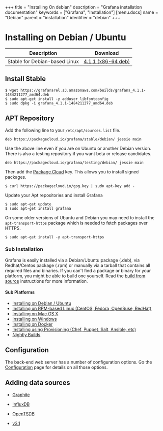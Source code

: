 +++
title = "Installing On debian"
description = "Grafana installation documentation"
keywords = ["Grafana", "Installation"]
[menu.docs]
name = "Debian"
parent = "installation"
identifier = "debian"
+++

# Installing on Debian / Ubuntu

Description | Download
------------ | -------------
Stable for Debian-based Linux | [4.1.1 (x86-64 deb)](https://grafanarel.s3.amazonaws.com/builds/grafana_4.1.1-1484211277_amd64.deb)

## Install Stable

```
$ wget https://grafanarel.s3.amazonaws.com/builds/grafana_4.1.1-1484211277_amd64.deb
$ sudo apt-get install -y adduser libfontconfig
$ sudo dpkg -i grafana_4.1.1-1484211277_amd64.deb
```

## APT Repository

Add the following line to your `/etc/apt/sources.list` file.

    deb https://packagecloud.io/grafana/stable/debian/ jessie main

Use the above line even if you are on Ubuntu or another Debian version.
There is also a testing repository if you want beta or release
candidates.

    deb https://packagecloud.io/grafana/testing/debian/ jessie main

Then add the [Package Cloud](https://packagecloud.io/grafana) key. This
allows you to install signed packages.

    $ curl https://packagecloud.io/gpg.key | sudo apt-key add -

Update your Apt repositories and install Grafana

    $ sudo apt-get update
    $ sudo apt-get install grafana

On some older versions of Ubuntu and Debian you may need to install the
`apt-transport-https` package which is needed to fetch packages over
HTTPS.

    $ sudo apt-get install -y apt-transport-https

### Sub Installation

Grafana is easily installed via a Debian/Ubuntu package (.deb), via
Redhat/Centos package (.rpm) or manually via a tarball that contains all
required files and binaries. If you can't find a package or binary for
your platform, you might be able to build one yourself. Read the [build
from source](../project/building_from_source) instructions for more
information.

#### Sub Platforms
- [Installing on Debian / Ubuntu](debian.md)
- [Installing on RPM-based Linux (CentOS, Fedora, OpenSuse, RedHat)](rpm.md)
- [Installing on Mac OS X](mac.md)
- [Installing on Windows](windows.md)
- [Installing on Docker](docker.md)
- [Installing using Provisioning (Chef, Puppet, Salt, Ansible, etc)](provisioning.md)
- [Nightly Builds](https://grafana.com/grafana/download)

## Configuration

The back-end web server has a number of configuration options. Go the
[Configuration](/installation/configuration) page for details on all
those options.

## Adding data sources

- [Graphite](../datasources/graphite.md)
- [InfluxDB](../datasources/influxdb.md)
- [OpenTSDB](../datasources/opentsdb.md)

- [v3.1](/v3.1)
